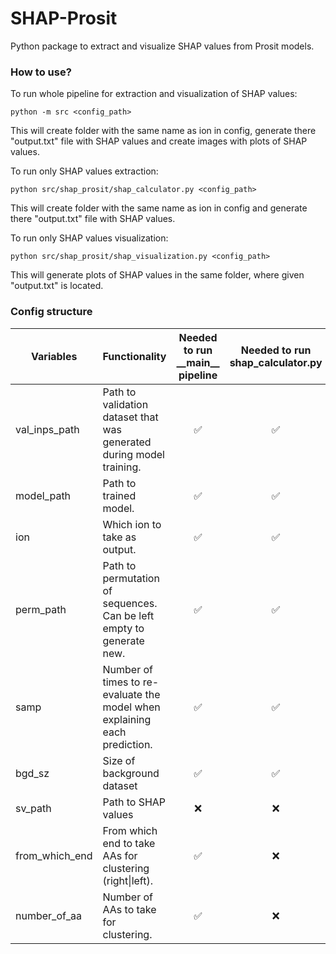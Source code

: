 # SHAP-Prosit
Python package to extract and visualize SHAP values from Prosit models.

### How to use?
To run whole pipeline for extraction and visualization of SHAP values:
```shell
python -m src <config_path>
```
This will create folder with the same name as ion in config, generate there "output.txt" file with SHAP values and create images with plots of SHAP values.

To run only SHAP values extraction:
```shell
python src/shap_prosit/shap_calculator.py <config_path>
```
This will create folder with the same name as ion in config and generate there "output.txt" file with SHAP values.

To run only SHAP values visualization:
```shell
python src/shap_prosit/shap_visualization.py <config_path>
```
This will generate plots of SHAP values in the same folder, where given "output.txt" is located.

### Config structure

| Variables      | Functionality                                                              | Needed to run  \_\_main\_\_ pipeline | Needed to run  shap_calculator.py | Needed to run  shap_visualization.py |
|----------------|----------------------------------------------------------------------------|:------------------------------------:|:---------------------------------:|:------------------------------------:|
| val_inps_path  | Path to validation dataset that was  generated during model training.      |          :white_check_mark:          |         :white_check_mark:        |                  :x:                 |
| model_path     | Path to trained model.                                                     |          :white_check_mark:          |         :white_check_mark:        |                  :x:                 |
| ion            | Which ion to take as output.                                               |          :white_check_mark:          |         :white_check_mark:        |                  :x:                 |
| perm_path      | Path to permutation of sequences.  Can be left empty to generate new.      |          :white_check_mark:          |         :white_check_mark:        |                  :x:                 |
| samp           | Number of times to re-evaluate the model  when explaining each prediction. |          :white_check_mark:          |         :white_check_mark:        |                  :x:                 |
| bgd_sz         | Size of background dataset                                                 |          :white_check_mark:          |         :white_check_mark:        |                  :x:                 |
| sv_path        | Path to SHAP values                                                        |                  :x:                 |                :x:                |          :white_check_mark:          |
| from_which_end | From which end to take AAs  for clustering (right\|left).                  |          :white_check_mark:          |                :x:                |          :white_check_mark:          |
| number_of_aa   | Number of AAs to take for clustering.                                      |          :white_check_mark:          |                :x:                |          :white_check_mark:          |
